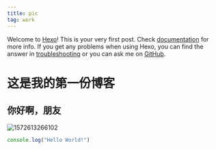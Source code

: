 ```yaml
---
title: pic
tag: work
---
```




Welcome to [Hexo](https://hexo.io/)! This is your very first post. Check [documentation](https://hexo.io/docs/) for more info. If you get any problems when using Hexo, you can find the answer in [troubleshooting](https://hexo.io/docs/troubleshooting.html) or you can ask me on [GitHub](https://github.com/hexojs/hexo/issues).

# 这是我的第一份博客

## 你好啊，朋友

![1572613266102](C:\Users\asus\AppData\Roaming\Typora\typora-user-images\1572613266102.png)

```js
console.log("Hello World!")
```

